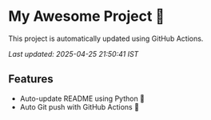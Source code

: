 # My Awesome Project 🚀

This project is automatically updated using GitHub Actions.

_Last updated: 2025-04-25 21:50:41 IST_

## Features
- Auto-update README using Python 🐍
- Auto Git push with GitHub Actions 🤖
